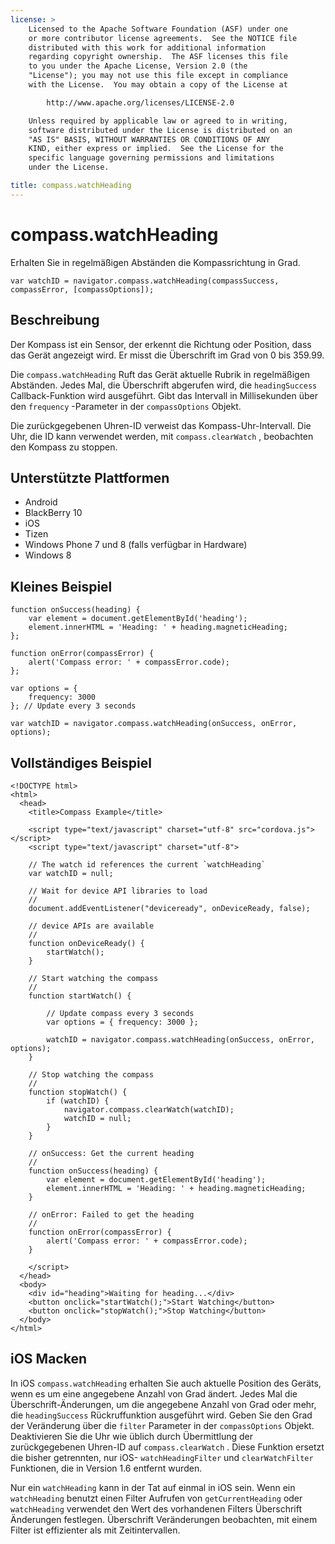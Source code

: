 ```yaml
---
license: >
    Licensed to the Apache Software Foundation (ASF) under one
    or more contributor license agreements.  See the NOTICE file
    distributed with this work for additional information
    regarding copyright ownership.  The ASF licenses this file
    to you under the Apache License, Version 2.0 (the
    "License"); you may not use this file except in compliance
    with the License.  You may obtain a copy of the License at

        http://www.apache.org/licenses/LICENSE-2.0

    Unless required by applicable law or agreed to in writing,
    software distributed under the License is distributed on an
    "AS IS" BASIS, WITHOUT WARRANTIES OR CONDITIONS OF ANY
    KIND, either express or implied.  See the License for the
    specific language governing permissions and limitations
    under the License.

title: compass.watchHeading
---
```


# compass.watchHeading

Erhalten Sie in regelmäßigen Abständen die Kompassrichtung in Grad.

    var watchID = navigator.compass.watchHeading(compassSuccess, compassError, [compassOptions]);
    

## Beschreibung

Der Kompass ist ein Sensor, der erkennt die Richtung oder Position, dass das Gerät angezeigt wird. Er misst die Überschrift im Grad von 0 bis 359.99.

Die `compass.watchHeading` Ruft das Gerät aktuelle Rubrik in regelmäßigen Abständen. Jedes Mal, die Überschrift abgerufen wird, die `headingSuccess` Callback-Funktion wird ausgeführt. Gibt das Intervall in Millisekunden über den `frequency` -Parameter in der `compassOptions` Objekt.

Die zurückgegebenen Uhren-ID verweist das Kompass-Uhr-Intervall. Die Uhr, die ID kann verwendet werden, mit `compass.clearWatch` , beobachten den Kompass zu stoppen.

## Unterstützte Plattformen

*   Android
*   BlackBerry 10
*   iOS
*   Tizen
*   Windows Phone 7 und 8 (falls verfügbar in Hardware)
*   Windows 8

## Kleines Beispiel

    function onSuccess(heading) {
        var element = document.getElementById('heading');
        element.innerHTML = 'Heading: ' + heading.magneticHeading;
    };
    
    function onError(compassError) {
        alert('Compass error: ' + compassError.code);
    };
    
    var options = {
        frequency: 3000
    }; // Update every 3 seconds
    
    var watchID = navigator.compass.watchHeading(onSuccess, onError, options);
    

## Vollständiges Beispiel

    <!DOCTYPE html>
    <html>
      <head>
        <title>Compass Example</title>
    
        <script type="text/javascript" charset="utf-8" src="cordova.js"></script>
        <script type="text/javascript" charset="utf-8">
    
        // The watch id references the current `watchHeading`
        var watchID = null;
    
        // Wait for device API libraries to load
        //
        document.addEventListener("deviceready", onDeviceReady, false);
    
        // device APIs are available
        //
        function onDeviceReady() {
            startWatch();
        }
    
        // Start watching the compass
        //
        function startWatch() {
    
            // Update compass every 3 seconds
            var options = { frequency: 3000 };
    
            watchID = navigator.compass.watchHeading(onSuccess, onError, options);
        }
    
        // Stop watching the compass
        //
        function stopWatch() {
            if (watchID) {
                navigator.compass.clearWatch(watchID);
                watchID = null;
            }
        }
    
        // onSuccess: Get the current heading
        //
        function onSuccess(heading) {
            var element = document.getElementById('heading');
            element.innerHTML = 'Heading: ' + heading.magneticHeading;
        }
    
        // onError: Failed to get the heading
        //
        function onError(compassError) {
            alert('Compass error: ' + compassError.code);
        }
    
        </script>
      </head>
      <body>
        <div id="heading">Waiting for heading...</div>
        <button onclick="startWatch();">Start Watching</button>
        <button onclick="stopWatch();">Stop Watching</button>
      </body>
    </html>
    

## iOS Macken

In iOS `compass.watchHeading` erhalten Sie auch aktuelle Position des Geräts, wenn es um eine angegebene Anzahl von Grad ändert. Jedes Mal die Überschrift-Änderungen, um die angegebene Anzahl von Grad oder mehr, die `headingSuccess` Rückruffunktion ausgeführt wird. Geben Sie den Grad der Veränderung über die `filter` Parameter in der `compassOptions` Objekt. Deaktivieren Sie die Uhr wie üblich durch Übermittlung der zurückgegebenen Uhren-ID auf `compass.clearWatch` . Diese Funktion ersetzt die bisher getrennten, nur iOS- `watchHeadingFilter` und `clearWatchFilter` Funktionen, die in Version 1.6 entfernt wurden.

Nur ein `watchHeading` kann in der Tat auf einmal in iOS sein. Wenn ein `watchHeading` benutzt einen Filter Aufrufen von `getCurrentHeading` oder `watchHeading` verwendet den Wert des vorhandenen Filters Überschrift Änderungen festlegen. Überschrift Veränderungen beobachten, mit einem Filter ist effizienter als mit Zeitintervallen.